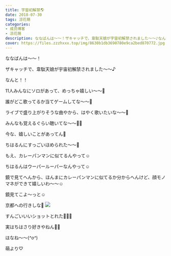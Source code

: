 ```yaml
---
title: 宇宙初解禁🌎
date: 2018-07-30
tags: 涼花萌
categories: 
- 成员博客
- 涼花萌
description: ななばんは〜〜！ザキャッチで、韋駄天娘が宇宙初解禁されました〜〜♪なんと！！11人みんなにソロがあって、めっちゃ嬉しい〜〜💓誰がどこ歌ってるか当てゲームしてな...
cover: https://files.zzzhxxx.top/img/8630b1db3690780e9ca2bed870772.jpg 
---
```






ななばんは〜〜！




ザキャッチで、韋駄天娘が宇宙初解禁されました〜〜♪




なんと！！

11人みんなにソロがあって、めっちゃ嬉しい〜〜💓




誰がどこ歌ってるか当てゲームしてな〜〜💓




ライブで盛り上がりそうな曲やから、はやく歌いたいな〜〜💓




みんなも覚えるぐらい聴いてな〜〜👂🏻










今な、嬉しいことがあってん💓


ちはるんにすっごいほめられた〜〜💓





もえ、カレーパンマンに似てるんやって☺️



ちはるんはウーパールーパーなんやって☺️





鏡で見てへんから、ほんまにカレーパンマンに似てるか分からへんけど、顔モノマネができて嬉しいわ〜〜☺️





鏡見てこよ〜っと☺️









京都への行きしな💓
![](https://files.zzzhxxx.top/img/8630b1db3690780e9ca2bed870772.jpg)





すんごいいいショットとれた💓💓💓


実はちはさり好きやねん🙈💓







ほなね〜〜(*^o^*)




萌より♡


